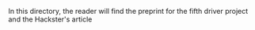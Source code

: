 In this directory, the reader will find the preprint for the fifth driver project and the Hackster's article
